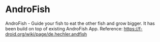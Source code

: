 # AndroFish
AndroFish - Guide your fish to eat the other fish and grow bigger. It has been build on top of existing AndroFish App. Reference: https://f-droid.org/wiki/page/de.hechler.andfish

